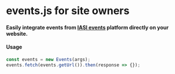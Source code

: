 # events.js for site owners
#### Easily integrate events from [IAȘI events](https://iasievents.ro) platform directly on your website.

#### Usage
```js
const events = new Events(args);
events.fetch(events.getUrl()).then(response => {});
```
